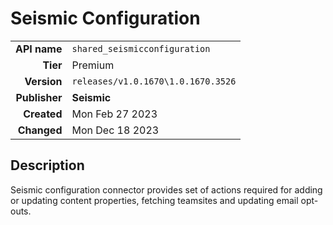 # Seismic Configuration
| | |
|-:|-|
|**API name**|`shared_seismicconfiguration`|
|**Tier**|Premium|
|**Version**|`releases/v1.0.1670\1.0.1670.3526`|
|**Publisher**|**Seismic**|
|**Created**|Mon Feb 27 2023|
|**Changed**|Mon Dec 18 2023|

## Description
Seismic configuration connector provides set of actions required for adding or updating content properties, fetching teamsites and updating email opt-outs.
